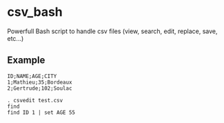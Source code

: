 # csv_bash
Powerfull Bash script to handle csv files (view, search, edit, replace, save, etc...)

## Example
```
ID;NAME;AGE;CITY
1;Mathieu;35;Bordeaux
2;Gertrude;102;Soulac
```

```shell
. csvedit test.csv
find
find ID 1 | set AGE 55
```

